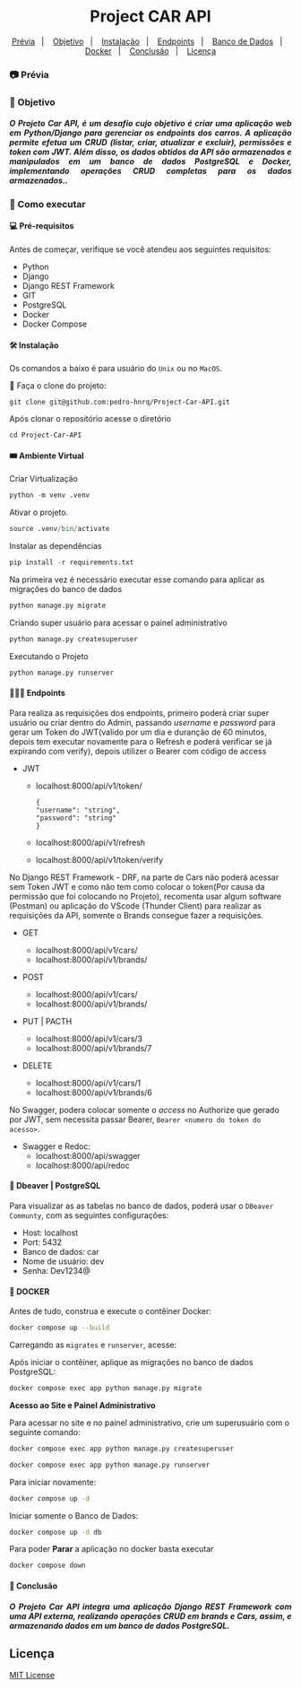 <h1 align="center"> Project CAR API </h1>

<p align="center">
<a href="#-prévia">Prévia</a>&nbsp;&nbsp;&nbsp;|&nbsp;&nbsp;&nbsp;
  <a href="#-objetivo">Objetivo</a>&nbsp;&nbsp;&nbsp;|&nbsp;&nbsp;&nbsp;
  <a href="#️-instalação">Instalação</a>&nbsp;&nbsp;&nbsp;|&nbsp;&nbsp;&nbsp;
  <a href="#-endpoints">Endpoints</a>&nbsp;&nbsp;&nbsp;|&nbsp;&nbsp;&nbsp;
  <a href="#-dbeaver--postgresql">Banco de Dados</a>&nbsp;&nbsp;&nbsp;|&nbsp;&nbsp;&nbsp;
  <a href="#-docker">Docker</a>&nbsp;&nbsp;&nbsp;|&nbsp;&nbsp;&nbsp;
  <a href="#-conclusão">Conclusão</a>&nbsp;&nbsp;&nbsp;|&nbsp;&nbsp;&nbsp;
  <a href="#licença">Licença</a>
</p>



### 📷 Prévia



### 🎯 Objetivo

<h5 align="justify">O Projeto Car API, é um desafio cujo objetivo é criar uma aplicação web em Python/Django para gerenciar os endpoints dos carros. A aplicação permite efetua um CRUD (listar, criar, atualizar e excluir), permissões e token com JWT. Além disso, os dados obtidos da API são armazenados e manipulados em um banco de dados PostgreSQL e Docker, implementando operações CRUD completas para os dados armazenados..</h5>


### 🚀 Como executar 

#### 💻 Pré-requisitos

Antes de começar, verifique se você atendeu aos seguintes requisitos:

- Python 
- Django 
- Django REST Framework
- GIT 
- PostgreSQL
- Docker
- Docker Compose


#### 🛠️ Instalação

Os comandos a baixo é para usuário do `Unix` ou no `MacOS`.

🦑 Faça o clone do projeto:

```
git clone git@github.com:pedro-hnrq/Project-Car-API.git
```  
Após clonar o repositório acesse o diretório
```
cd Project-Car-API
``` 



#### 🎟️ Ambiente Virtual
Criar Virtualização
```python
python -m venv .venv
```

Ativar o projeto.

```python
source .venv/bin/activate
```
Instalar as dependências
```python
pip install -r requirements.txt
```


Na primeira vez é necessário executar esse comando para aplicar as migrações do banco de dados
```python
python manage.py migrate
```

Criando super usuário para acessar o painel administrativo
```python
python manage.py createsuperuser
```

Executando o Projeto
```python
python manage.py runserver
```

#### 👨🏻‍🚀 Endpoints

Para realiza as requisições dos endpoints, primeiro poderá criar super usuário ou criar dentro do Admin, passando _username_ e _password_ para gerar um Token do JWT(valido por um dia e duranção de 60 minutos, depois tem executar novamente para o Refresh e poderá verificar se já expirando com verify), depois utilizer o Bearer com código de access

 - JWT
   - localhost:8000/api/v1/token/

        ```
        {
        "username": "string",
        "password": "string"
        }
        ```
 
   - localhost:8000/api/v1/refresh
   - localhost:8000/api/v1/token/verify

No Django REST Framework - DRF, na parte de Cars não poderá acessar sem Token JWT e como não tem como colocar o token(Por causa da permissão que foi colocando no Projeto), recomenta usar algum software (Postman) ou aplicação do VScode (Thunder Client) para realizar as requisições da API, somente o Brands consegue fazer a requisições.

- GET
  - localhost:8000/api/v1/cars/
  - localhost:8000/api/v1/brands/

- POST
  - localhost:8000/api/v1/cars/
  - localhost:8000/api/v1/brands/

- PUT | PACTH
  - localhost:8000/api/v1/cars/3
  - localhost:8000/api/v1/brands/7
  
- DELETE
  - localhost:8000/api/v1/cars/1
  - localhost:8000/api/v1/brands/6

No Swagger, podera colocar somente o _access_ no Authorize que gerado por JWT, sem necessita passar Bearer, `Bearer <numero do token do acesso>`.

- Swagger e Redoc:
  - localhost:8000/api/swagger
  - localhost:8000/api/redoc


#### 🦫 Dbeaver | PostgreSQL

Para visualizar as as tabelas no banco de dados, poderá usar o `DBeaver Communty`, com as seguintes configurações: 

- Host: localhost
- Port: 5432
- Banco de dados: car
- Nome de usuário: dev
- Senha: Dev1234@


#### 🐋 DOCKER


Antes de tudo, construa e execute o contêiner Docker:


```bash
docker compose up --build
```

Carregando as `migrates` e `runserver`, acesse:

Após iniciar o contêiner, aplique as migrações no banco de dados PostgreSQL:
```bash
docker compose exec app python manage.py migrate
```

**Acesso ao Site e Painel Administrativo**

Para acessar no site e no painel administrativo, crie um superusuário com o seguinte comando:
```bash
docker compose exec app python manage.py createsuperuser
```
```bash
docker compose exec app python manage.py runserver
```

Para iniciar novamente:
```bash
docker compose up -d
```
 Iniciar somente o Banco de Dados:

```bash
docker compose up -d db
```

Para poder **Parar** a aplicação no docker basta executar
```bash
docker compose down
```





#### 📓 Conclusão

<h5 align="justify">O Projeto Car API integra uma aplicação Django REST Framework com uma API externa, realizando operações CRUD em brands e Cars, assim, e armazenando dados em um banco de dados PostgreSQL. </h5>


## Licença
[MIT License](LICENSE)
